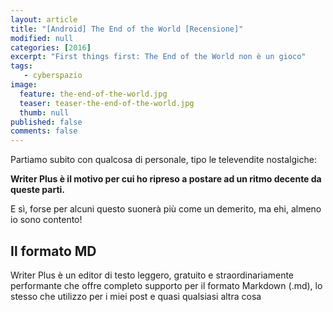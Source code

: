 ```yaml
---
layout: article
title: "[Android] The End of the World [Recensione]"
modified: null
categories: [2016]
excerpt: "First things first: The End of the World non è un gioco"
tags: 
   - cyberspazio
image: 
  feature: the-end-of-the-world.jpg
  teaser: teaser-the-end-of-the-world.jpg
  thumb: null
published: false
comments: false
---
```

Partiamo subito con qualcosa di personale, tipo le televendite nostalgiche:

**Writer Plus è il motivo per cui ho ripreso a postare ad un ritmo decente da queste parti.**

E sì, forse per alcuni questo suonerà più come un demerito, ma ehi, almeno io sono contento! 

## Il formato MD

Writer Plus è un editor di testo leggero, gratuito e straordinariamente performante che offre completo supporto per il formato Markdown (.md), lo stesso che utilizzo per i miei post e quasi qualsiasi altra cosa

